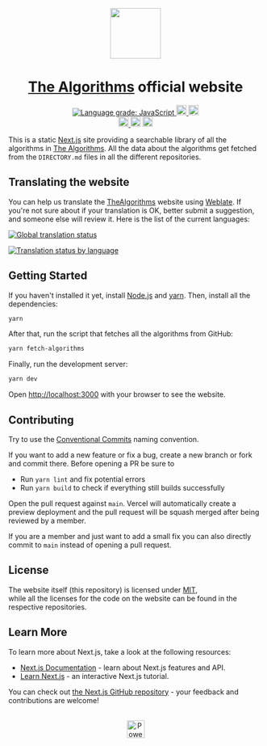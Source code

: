 <p align="center">
  <a href="https://the-algorithms.com">
    <img src="./public/logo_t.svg" height="100">
  </a>
  <h1 align="center"><a href="https://github.com/TheAlgorithms/">The Algorithms</a> official website</h1>
</p>

<p align="center">
  <a href="https://lgtm.com/projects/g/TheAlgorithms/website/context:javascript">
    <img alt="Language grade: JavaScript" src="https://img.shields.io/lgtm/grade/javascript/g/TheAlgorithms/website.svg?logo=lgtm&logoWidth=18"/>
  </a>

  <a href="https://github.com/TheAlgorithms/website/actions/workflows/codeql-analysis.yml">
    <img src="https://github.com/TheAlgorithms/website/actions/workflows/codeql-analysis.yml/badge.svg" height="20">
  </a>

  <a href="https://gitter.im/TheAlgorithms">
    <img src="https://img.shields.io/badge/Chat-Gitter-ff69b4.svg?label=Chat&logo=gitter" height="20">
  </a>

  <br />

  <a href="https://liberapay.com/TheAlgorithms">
    <img src="https://img.shields.io/liberapay/receives/TheAlgorithms.svg?logo=liberapay" height="20">
  </a>

  <img src="https://img.shields.io/github/repo-size/TheAlgorithms/website?color=blue" height="20">

  <a href="https://hosted.weblate.org/engage/TheAlgorithms/?utm_source=widget">
    <img src="https://hosted.weblate.org/widgets/TheAlgorithms/-/svg-badge.svg" height="20">
  </a>
</p>

This is a static [Next.js](https://nextjs.org/) site providing a searchable library of all the algorithms in [The Algorithms](https://github.com/TheAlgorithms). All the data about the algorithms get fetched from the `DIRECTORY.md` files in all the different repositories.

## Translating the website

You can help us translate the [TheAlgorithms](https://the-algorithms.com) website using [Weblate](https://hosted.weblate.org/engage/TheAlgorithms/?utm_source=widget). If you're not sure about if your translation is OK, better submit a suggestion, and someone else will review it. Here is the list of the current languages:

[![Global translation status](https://hosted.weblate.org/widgets/TheAlgorithms/-/index/287x66-white.png)](https://hosted.weblate.org/engage/TheAlgorithms/?utm_source=widget)

[![Translation status by language](https://hosted.weblate.org/widgets/TheAlgorithms/-/index/multi-auto.svg)](https://hosted.weblate.org/projects/TheAlgorithms/website/?utm_source=widget)

## Getting Started

If you haven't installed it yet, install [Node.js](https://nodejs.org/en/) and [yarn](https://classic.yarnpkg.com/en/docs/install#windows-stable). Then, install all the dependencies:

```bash
yarn
```

After that, run the script that fetches all the algorithms from GitHub:

```bash
yarn fetch-algorithms
```

Finally, run the development server:

```bash
yarn dev
```

Open [http://localhost:3000](http://localhost:3000) with your browser to see the website.

## Contributing

Try to use the [Conventional Commits](https://www.conventionalcommits.org/en/v1.0.0/#summary) naming convention.

If you want to add a new feature or fix a bug, create a new branch or fork and commit there. Before opening a PR be sure to

- Run `yarn lint` and fix potential errors
- Run `yarn build` to check if everything still builds successfully

Open the pull request against `main`. Vercel will automatically create a preview deployment and the pull request will be squash merged after being reviewed by a member.

If you are a member and just want to add a small fix you can also directly commit to `main` instead of opening a pull request.

## License

The website itself (this repository) is licensed under [MIT](https://github.com/TheAlgorithms/website/blob/main/LICENSE),\
while all the licenses for the code on the website can be found in the respective repositories.

## Learn More

To learn more about Next.js, take a look at the following resources:

- [Next.js Documentation](https://nextjs.org/docs) - learn about Next.js features and API.
- [Learn Next.js](https://nextjs.org/learn) - an interactive Next.js tutorial.

You can check out [the Next.js GitHub repository](https://github.com/vercel/next.js/) - your feedback and contributions are welcome!
<br /><br />

<p align="center">
  <a href="https://vercel.com?utm_source=thealgorithms&utm_campaign=oss">
    <img src="./public/powered-by-vercel.svg" height="35px" alt="Powered by Vercel" />
  </a>
</p>
